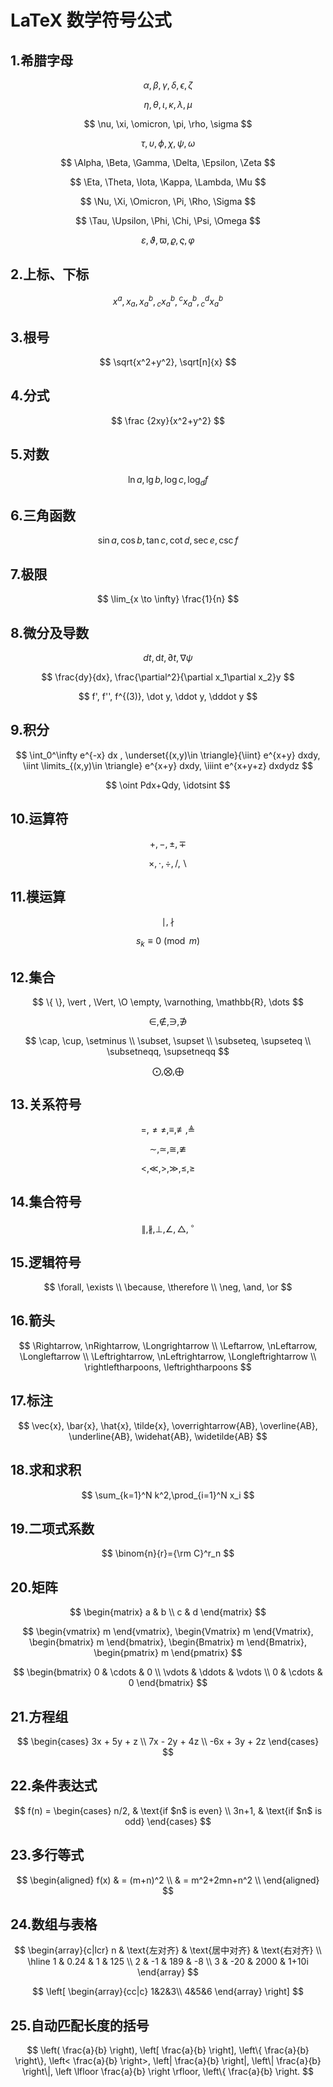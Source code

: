 # LaTeX 数学符号公式

## 1.希腊字母

$$
\alpha, \beta, \gamma, \delta, \epsilon, \zeta
$$

$$
\eta, \theta, \iota, \kappa, \lambda, \mu
$$

$$
\nu, \xi, \omicron, \pi, \rho, \sigma
$$

$$
\tau, \upsilon, \phi, \chi, \psi, \omega
$$

$$
\Alpha, \Beta, \Gamma, \Delta, \Epsilon, \Zeta
$$

$$
\Eta, \Theta, \Iota, \Kappa, \Lambda, \Mu
$$

$$
\Nu, \Xi, \Omicron, \Pi, \Rho, \Sigma
$$

$$
\Tau, \Upsilon, \Phi, \Chi, \Psi, \Omega
$$

$$
\varepsilon, \vartheta, \varpi, \varrho, \varsigma, \varphi
$$



## 2.上标、下标

$$
x^a,
x_a,
x^b_a,
{}_cx_a^b,
{}^cx_a^b,
{}_c^dx_a^b
$$

## 3.根号

$$
\sqrt{x^2+y^2}, \sqrt[n]{x}
$$

## 4.分式

$$
\frac {2xy}{x^2+y^2}
$$

## 5.对数

$$
\ln a, \lg b, \log c, \log_{d}f
$$

## 6.三角函数

$$
\sin a, \cos b, \tan c, \cot d, \sec e, \csc f
$$

## 7.极限

$$
\lim_{x \to \infty} \frac{1}{n}
$$

## 8.微分及导数

$$
dt, \mathrm{d}t, \partial t, \nabla\psi
$$

$$
\frac{dy}{dx},
\frac{\partial^2}{\partial x_1\partial x_2}y
$$

$$
f', f'', f^{(3)}, \dot y, \ddot y, \dddot y
$$

## 9.积分

$$
\int_0^\infty e^{-x} dx ,
\underset{(x,y)\in \triangle}{\iint} e^{x+y} dxdy,
\iint \limits_{(x,y)\in \triangle} e^{x+y} dxdy,
\iiint e^{x+y+z} dxdydz
$$

$$
\oint Pdx+Qdy, \idotsint
$$

## 10.运算符

$$
   +, -, \pm, \mp
$$

$$
\times, \cdot, \div, /, \backslash
$$

## 11.模运算

$$
\mid, \nmid
$$

$$
s_k \equiv 0 \pmod{m}
$$

## 12.集合

$$
\{ \}, \vert , \Vert, \O \empty, \varnothing, \mathbb{R}, \dots
$$

$$
\in, \not\in, \ni, \not\ni
$$

$$
\cap, \cup, \setminus \\
\subset, \supset \\
\subseteq, \supseteq \\
\subsetneqq, \supsetneqq
$$

$$
\bigodot, \bigotimes, \bigoplus
$$



## 13.关系符号

$$
=, \ne \neq, \equiv, \not\equiv, \triangleq
$$

$$
\sim, \simeq, \cong, \ncong
$$

$$
<, \ll, >, \gg, \leq, \geq
$$

## 14.集合符号

$$
\parallel, \nparallel, \perp, \angle, \triangle, {}^\circ
$$

## 15.逻辑符号

$$
\forall, \exists \\
\because, \therefore \\
\neg, \and, \or
$$

## 16.箭头

$$
\Rightarrow, \nRightarrow, \Longrightarrow \\
\Leftarrow, \nLeftarrow, \Longleftarrow \\
\Leftrightarrow, \nLeftrightarrow, \Longleftrightarrow \\
\rightleftharpoons, \leftrightharpoons
$$

## 17.标注

$$
\vec{x}, \bar{x}, \hat{x}, \tilde{x},
\overrightarrow{AB}, \overline{AB}, \underline{AB}, \widehat{AB}, \widetilde{AB}
$$

## 18.求和求积

$$
\sum_{k=1}^N k^2,\prod_{i=1}^N x_i
$$

## 19.二项式系数

$$
\binom{n}{r}={\rm C}^r_n
$$

## 20.矩阵

$$
\begin{matrix}
a & b \\
c & d
\end{matrix}
$$

$$
\begin{vmatrix} m \end{vmatrix},
\begin{Vmatrix} m \end{Vmatrix},
\begin{bmatrix} m \end{bmatrix},
\begin{Bmatrix} m \end{Bmatrix},
\begin{pmatrix} m \end{pmatrix}
$$

$$
\begin{bmatrix}
0      & \cdots & 0      \\
\vdots & \ddots & \vdots \\
0      & \cdots & 0
\end{bmatrix}
$$

## 21.方程组

$$
\begin{cases}
3x + 5y +  z \\
7x - 2y + 4z \\
-6x + 3y + 2z
\end{cases}
$$

## 22.条件表达式

$$
f(n) =
\begin{cases} 
n/2,  & \text{if $n$ is even} \\
3n+1, & \text{if $n$ is odd}
\end{cases}
$$

## 23.多行等式

$$
\begin{aligned}
f(x) & = (m+n)^2 \\
     & = m^2+2mn+n^2 \\
\end{aligned}
$$

## 24.数组与表格

$$
\begin{array}{c|lcr}
n & \text{左对齐} & \text{居中对齐} & \text{右对齐} \\
\hline
1 & 0.24 & 1 & 125 \\
2 & -1 & 189 & -8 \\
3 & -20 & 2000 & 1+10i
\end{array}
$$

$$
\left[
    \begin{array}{cc|c}
      1&2&3\\
      4&5&6
    \end{array}
\right]
$$

## 25.自动匹配长度的括号

$$
\left( \frac{a}{b} \right),
\left[ \frac{a}{b} \right],
\left\{ \frac{a}{b} \right\},
\left< \frac{a}{b} \right>,
\left| \frac{a}{b} \right|,
\left\| \frac{a}{b} \right\|,
\left \lfloor \frac{a}{b} \right \rfloor,
\left\{ \frac{a}{b} \right.
$$

